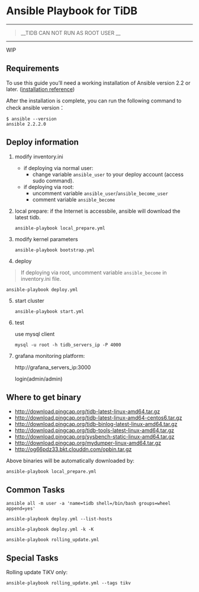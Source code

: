 # Ansible Playbook for TiDB
------
>__TIDB CAN NOT RUN AS ROOT USER __
------

WIP

## Requirements
To use this guide you’ll need a working installation of Ansible version 2.2 or later.
([installation  reference](http://docs.ansible.com/ansible/intro_installation.html))

After the installation is complete, you can run the following command to check ansible version：
```
$ ansible --version
ansible 2.2.2.0
```
## Deploy  information
1. modify inventory.ini
    * if deploying via normal user:
        * change variable `ansible_user` to your deploy account (access sudo command).
    * if deploying via root:
        * uncomment variable `ansible_user`/`ansible_become_user`
        * comment variable `ansible_become`
2. local prepare: if the Internet is accessbile, ansible will download the latest tidb.
     ```
    ansible-playbook local_prepare.yml
    ```

3. modify kernel parameters
    
    ```
    ansible-playbook bootstrap.yml
    ```
4. deploy
> If deploying via root, uncomment variable `ansible_become` in inventory.ini file.

    ansible-playbook deploy.yml

5. start cluster
    ```
    ansible-playbook start.yml
    ```
6. test
    
    use mysql client
    ```
    mysql -u root -h tidb_servers_ip -P 4000
    ```
7. grafana monitoring platform:

   http://grafana_servers_ip:3000
   
   login(admin/admin)

## Where to get binary

- http://download.pingcap.org/tidb-latest-linux-amd64.tar.gz
- http://download.pingcap.org/tidb-latest-linux-amd64-centos6.tar.gz
- http://download.pingcap.org/tidb-binlog-latest-linux-amd64.tar.gz
- http://download.pingcap.org/tidb-tools-latest-linux-amd64.tar.gz
- http://download.pingcap.org/sysbench-static-linux-amd64.tar.gz
- http://download.pingcap.org/mydumper-linux-amd64.tar.gz
- http://og66pdz33.bkt.clouddn.com/opbin.tar.gz

Above binaries will be automatically downloaded by:

    ansible-playbook local_prepare.yml

## Common Tasks

```
ansible all -m user -a 'name=tidb shell=/bin/bash groups=wheel append=yes'

ansible-playbook deploy.yml --list-hosts

ansible-playbook deploy.yml -k -K

ansible-playbook rolling_update.yml
```

## Special Tasks

Rolling update TiKV only:

    ansible-playbook rolling_update.yml --tags tikv